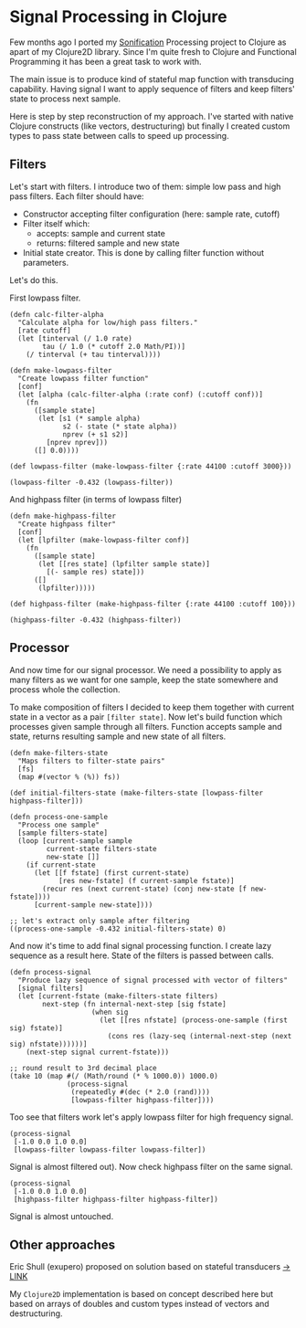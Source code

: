 # Signal Processing in Clojure

Few months ago I ported my [Sonification](https://github.com/SonifyIt/sonification) Processing project to Clojure as apart of my Clojure2D library. Since I'm quite fresh to Clojure and Functional Programming it has been a great task to work with.

The main issue is to produce kind of stateful map function with transducing capability. Having signal I want to apply sequence of filters and keep filters' state to process next sample.

Here is step by step reconstruction of my approach. I've started with native Clojure constructs (like vectors, destructuring) but finally I created custom types to pass state between calls to speed up processing.

## Filters

Let's start with filters. I introduce two of them: simple low pass and high pass filters. Each filter should have:

- Constructor accepting filter configuration (here: sample rate, cutoff)
- Filter itself which:
  - accepts: sample and current state
  - returns: filtered sample and new state
- Initial state creator. This is done by calling filter function without parameters.

Let's do this.

First lowpass filter.

```eval-clojure
(defn calc-filter-alpha
  "Calculate alpha for low/high pass filters."
  [rate cutoff]
  (let [tinterval (/ 1.0 rate)
        tau (/ 1.0 (* cutoff 2.0 Math/PI))]
    (/ tinterval (+ tau tinterval))))

(defn make-lowpass-filter
  "Create lowpass filter function"
  [conf]
  (let [alpha (calc-filter-alpha (:rate conf) (:cutoff conf))]
    (fn
      ([sample state]
       (let [s1 (* sample alpha)
             s2 (- state (* state alpha))
             nprev (+ s1 s2)]
         [nprev nprev]))
      ([] 0.0))))

(def lowpass-filter (make-lowpass-filter {:rate 44100 :cutoff 3000}))

(lowpass-filter -0.432 (lowpass-filter))
```

And highpass filter (in terms of lowpass filter)

```eval-clojure
(defn make-highpass-filter
  "Create highpass filter"
  [conf]
  (let [lpfilter (make-lowpass-filter conf)]
    (fn
      ([sample state]
       (let [[res state] (lpfilter sample state)]
         [(- sample res) state]))
      ([]
       (lpfilter)))))

(def highpass-filter (make-highpass-filter {:rate 44100 :cutoff 100}))

(highpass-filter -0.432 (highpass-filter))
```

## Processor

And now time for our signal processor. We need a possibility to apply as many filters as we want for one sample, keep the state somewhere and process whole the collection.

To make composition of filters I decided to keep them together with current state in a vector as a pair `[filter state]`. Now let's build function which processes given sample through all filters. Function accepts sample and state, returns resulting sample and new state of all filters.

```eval-clojure
(defn make-filters-state
  "Maps filters to filter-state pairs"
  [fs]
  (map #(vector % (%)) fs))

(def initial-filters-state (make-filters-state [lowpass-filter highpass-filter]))

(defn process-one-sample
  "Process one sample"
  [sample filters-state]
  (loop [current-sample sample
         current-state filters-state
         new-state []]
    (if current-state
      (let [[f fstate] (first current-state)
            [res new-fstate] (f current-sample fstate)]
        (recur res (next current-state) (conj new-state [f new-fstate])))
      [current-sample new-state])))

;; let's extract only sample after filtering
((process-one-sample -0.432 initial-filters-state) 0)
```

And now it's time to add final signal processing function. I create lazy sequence as a result here.
State of the filters is passed between calls.

<pre><code class="language-eval-clojure" data-loop-msec="2000">(defn process-signal
  "Produce lazy sequence of signal processed with vector of filters"
  [signal filters]
  (let [current-fstate (make-filters-state filters)
        next-step (fn internal-next-step [sig fstate]
                    (when sig
                      (let [[res nfstate] (process-one-sample (first sig) fstate)]
                        (cons res (lazy-seq (internal-next-step (next sig) nfstate))))))]
    (next-step signal current-fstate)))

;; round result to 3rd decimal place
(take 10 (map #(/ (Math/round (* % 1000.0)) 1000.0)
              (process-signal
               (repeatedly #(dec (* 2.0 (rand))))
               [lowpass-filter highpass-filter])))
</code></pre>

Too see that filters work let's apply lowpass filter for high frequency signal.

```eval-clojure
(process-signal
 [-1.0 0.0 1.0 0.0]
 [lowpass-filter lowpass-filter lowpass-filter])

```

Signal is almost filtered out). Now check highpass filter on the same signal.

```eval-clojure
(process-signal
 [-1.0 0.0 1.0 0.0]
 [highpass-filter highpass-filter highpass-filter])
```

Signal is almost untouched.

## Other approaches

Eric Shull (exupero) proposed on solution based on stateful transducers [-> LINK](http://exupero.org/hazard/post/signal-processing/)

My `Clojure2D` implementation is based on concept described here but based on arrays of doubles and custom types instead of vectors and destructuring.
